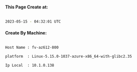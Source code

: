 
   
#### This Page Create at:

```bash

2023-05-15 - 04:32:01 UTC

```

#### Create By Machine:

```bash

Host Name : fv-az612-800

platform  : Linux-5.15.0-1037-azure-x86_64-with-glibc2.35

Ip Local  : 10.1.0.138

```

